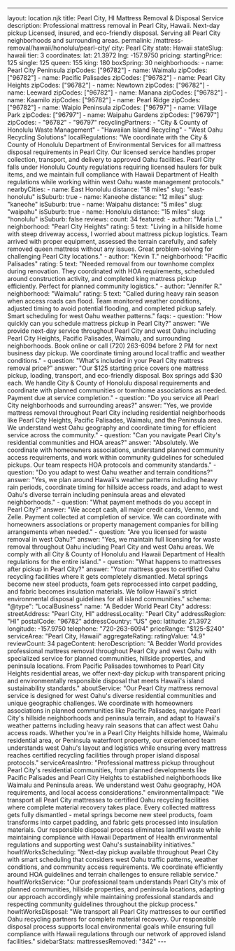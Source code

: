 ---
layout: location.njk
title: Pearl City, HI Mattress Removal & Disposal Service
description: Professional mattress removal in Pearl City, Hawaii. Next-day pickup Licensed, insured, and eco-friendly disposal. Serving all Pearl City neighborhoods and surrounding areas.
permalink: /mattress-removal/hawaii/honolulu/pearl-city/
city: Pearl City state: Hawaii stateSlug: hawaii tier: 3 coordinates: lat: 21.3972 lng: -157.9750 pricing: startingPrice: 125 single: 125 queen: 155 king: 180 boxSpring: 30 neighborhoods: - name: Pearl City Peninsula zipCodes: ["96782"] - name: Waimalu zipCodes: ["96782"] - name: Pacific Palisades zipCodes: ["96782"] - name: Pearl City Heights zipCodes: ["96782"] - name: Newtown zipCodes: ["96782"] - name: Leeward zipCodes: ["96782"] - name: Manana zipCodes: ["96782"] - name: Kaamilo zipCodes: ["96782"] - name: Pearl Ridge zipCodes: ["96782"] - name: Waipio Peninsula zipCodes: ["96797"] - name: Village Park zipCodes: ["96797"] - name: Waipahu Gardens zipCodes: ["96797"] zipCodes: - "96782" - "96797" recyclingPartners: - "City & County of Honolulu Waste Management" - "Hawaiian Island Recycling" - "West Oahu Recycling Solutions" localRegulations: "We coordinate with the City & County of Honolulu Department of Environmental Services for all mattress disposal requirements in Pearl City. Our licensed service handles proper collection, transport, and delivery to approved Oahu facilities. Pearl City falls under Honolulu County regulations requiring licensed haulers for bulk items, and we maintain full compliance with Hawaii Department of Health regulations while working within west Oahu waste management protocols." nearbyCities: - name: East Honolulu distance: "18 miles" slug: "east-honolulu" isSuburb: true - name: Kaneohe distance: "12 miles" slug: "kaneohe" isSuburb: true - name: Waipahu distance: "5 miles" slug: "waipahu" isSuburb: true - name: Honolulu distance: "15 miles" slug: "honolulu" isSuburb: false reviews: count: 34 featured: - author: "Maria L." neighborhood: "Pearl City Heights" rating: 5 text: "Living in a hillside home with steep driveway access, I worried about mattress pickup logistics. Team arrived with proper equipment, assessed the terrain carefully, and safely removed queen mattress without any issues. Great problem-solving for challenging Pearl City locations." - author: "Kevin T." neighborhood: "Pacific Palisades" rating: 5 text: "Needed removal from our townhome complex during renovation. They coordinated with HOA requirements, scheduled around construction activity, and completed king mattress pickup efficiently. Perfect for planned community logistics." - author: "Jennifer R." neighborhood: "Waimalu" rating: 5 text: "Called during heavy rain season when access roads can flood. Team monitored weather conditions, adjusted timing to avoid potential flooding, and completed pickup safely. Smart scheduling for west Oahu weather patterns." faqs: - question: "How quickly can you schedule mattress pickup in Pearl City?" answer: "We provide next-day service throughout Pearl City and west Oahu including Pearl City Heights, Pacific Palisades, Waimalu, and surrounding neighborhoods. Book online or call (720) 263-6094 before 2 PM for next business day pickup. We coordinate timing around local traffic and weather conditions." - question: "What's included in your Pearl City mattress removal price?" answer: "Our $125 starting price covers one mattress pickup, loading, transport, and eco-friendly disposal. Box springs add $30 each. We handle City & County of Honolulu disposal requirements and coordinate with planned communities or townhome associations as needed. Payment due at service completion." - question: "Do you service all Pearl City neighborhoods and surrounding areas?" answer: "Yes, we provide mattress removal throughout Pearl City including residential neighborhoods like Pearl City Heights, Pacific Palisades, Waimalu, and the Peninsula area. We understand west Oahu geography and coordinate timing for efficient service across the community." - question: "Can you navigate Pearl City's residential communities and HOA areas?" answer: "Absolutely. We coordinate with homeowners associations, understand planned community access requirements, and work within community guidelines for scheduled pickups. Our team respects HOA protocols and community standards." - question: "Do you adapt to west Oahu weather and terrain conditions?" answer: "Yes, we plan around Hawaii's weather patterns including heavy rain periods, coordinate timing for hillside access roads, and adapt to west Oahu's diverse terrain including peninsula areas and elevated neighborhoods." - question: "What payment methods do you accept in Pearl City?" answer: "We accept cash, all major credit cards, Venmo, and Zelle. Payment collected at completion of service. We can coordinate with homeowners associations or property management companies for billing arrangements when needed." - question: "Are you licensed for waste removal in west Oahu?" answer: "Yes, we maintain full licensing for waste removal throughout Oahu including Pearl City and west Oahu areas. We comply with all City & County of Honolulu and Hawaii Department of Health regulations for the entire island." - question: "What happens to mattresses after pickup in Pearl City?" answer: "Your mattress goes to certified Oahu recycling facilities where it gets completely dismantled. Metal springs become new steel products, foam gets reprocessed into carpet padding, and fabric becomes insulation materials. We follow Hawaii's strict environmental disposal guidelines for all island communities." schema: "@type": "LocalBusiness" name: "A Bedder World Pearl City" address: streetAddress: "Pearl City, HI" addressLocality: "Pearl City" addressRegion: "HI" postalCode: "96782" addressCountry: "US" geo: latitude: 21.3972 longitude: -157.9750 telephone: "720-263-6094" priceRange: "$125-$240" serviceArea: "Pearl City, Hawaii" aggregateRating: ratingValue: "4.9" reviewCount: 34 pageContent: heroDescription: "A Bedder World provides professional mattress removal throughout Pearl City and west Oahu with specialized service for planned communities, hillside properties, and peninsula locations. From Pacific Palisades townhomes to Pearl City Heights residential areas, we offer next-day pickup with transparent pricing and environmentally responsible disposal that meets Hawaii's island sustainability standards." aboutService: "Our Pearl City mattress removal service is designed for west Oahu's diverse residential communities and unique geographic challenges. We coordinate with homeowners associations in planned communities like Pacific Palisades, navigate Pearl City's hillside neighborhoods and peninsula terrain, and adapt to Hawaii's weather patterns including heavy rain seasons that can affect west Oahu access roads. Whether you're in a Pearl City Heights hillside home, Waimalu residential area, or Peninsula waterfront property, our experienced team understands west Oahu's layout and logistics while ensuring every mattress reaches certified recycling facilities through proper island disposal protocols." serviceAreasIntro: "Professional mattress pickup throughout Pearl City's residential communities, from planned developments like Pacific Palisades and Pearl City Heights to established neighborhoods like Waimalu and Peninsula areas. We understand west Oahu geography, HOA requirements, and local access considerations." environmentalImpact: "We transport all Pearl City mattresses to certified Oahu recycling facilities where complete material recovery takes place. Every collected mattress gets fully dismantled - metal springs become new steel products, foam transforms into carpet padding, and fabric gets processed into insulation materials. Our responsible disposal process eliminates landfill waste while maintaining compliance with Hawaii Department of Health environmental regulations and supporting west Oahu's sustainability initiatives." howItWorksScheduling: "Next-day pickup available throughout Pearl City with smart scheduling that considers west Oahu traffic patterns, weather conditions, and community access requirements. We coordinate efficiently around HOA guidelines and terrain challenges to ensure reliable service." howItWorksService: "Our professional team understands Pearl City's mix of planned communities, hillside properties, and peninsula locations, adapting our approach accordingly while maintaining professional standards and respecting community guidelines throughout the pickup process." howItWorksDisposal: "We transport all Pearl City mattresses to our certified Oahu recycling partners for complete material recovery. Our responsible disposal process supports local environmental goals while ensuring full compliance with Hawaii regulations through our network of approved island facilities." sidebarStats: mattressesRemoved: "342" ---
